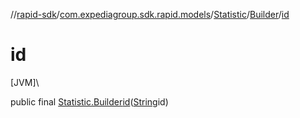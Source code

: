 //[rapid-sdk](../../../../index.md)/[com.expediagroup.sdk.rapid.models](../../index.md)/[Statistic](../index.md)/[Builder](index.md)/[id](id.md)

# id

[JVM]\

public final [Statistic.Builder](index.md)[id](id.md)([String](https://docs.oracle.com/javase/8/docs/api/java/lang/String.html)id)

